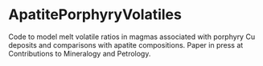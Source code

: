 # ApatitePorphyryVolatiles
 Code to model melt volatile ratios in magmas associated with porphyry Cu deposits and comparisons with apatite compositions. Paper in press at Contributions to Mineralogy and Petrology.

 
